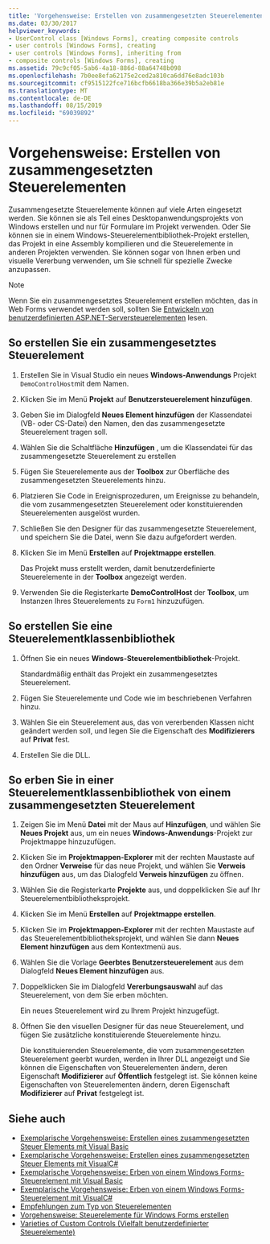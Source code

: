 ```yaml
---
title: 'Vorgehensweise: Erstellen von zusammengesetzten Steuerelementen'
ms.date: 03/30/2017
helpviewer_keywords:
- UserControl class [Windows Forms], creating composite controls
- user controls [Windows Forms], creating
- user controls [Windows Forms], inheriting from
- composite controls [Windows Forms], creating
ms.assetid: 79c9cf05-5ab6-4a18-886d-88a64748b098
ms.openlocfilehash: 7b0ee8efa62175e2ced2a810ca6dd76e8adc103b
ms.sourcegitcommit: cf9515122fce716bcfb6618ba366e39b5a2eb81e
ms.translationtype: MT
ms.contentlocale: de-DE
ms.lasthandoff: 08/15/2019
ms.locfileid: "69039892"
---
```

# <a name="how-to-author-composite-controls"></a>Vorgehensweise: Erstellen von zusammengesetzten Steuerelementen

Zusammengesetzte Steuerelemente können auf viele Arten eingesetzt werden. Sie können sie als Teil eines Desktopanwendungsprojekts von Windows erstellen und nur für Formulare im Projekt verwenden. Oder Sie können sie in einem Windows-Steuerelementbibliothek-Projekt erstellen, das Projekt in eine Assembly kompilieren und die Steuerelemente in anderen Projekten verwenden. Sie können sogar von Ihnen erben und visuelle Vererbung verwenden, um Sie schnell für spezielle Zwecke anzupassen.

> [!NOTE]
> Wenn Sie ein zusammengesetztes Steuerelement erstellen möchten, das in Web Forms verwendet werden soll, sollten Sie [Entwickeln von benutzerdefinierten ASP.NET-Serversteuerelementen](https://docs.microsoft.com/previous-versions/aspnet/zt27tfhy(v=vs.100)) lesen.

## <a name="to-author-a-composite-control"></a>So erstellen Sie ein zusammengesetztes Steuerelement

1. Erstellen Sie in Visual Studio ein neues **Windows-Anwendungs** Projekt `DemoControlHost`mit dem Namen.

2. Klicken Sie im Menü **Projekt** auf **Benutzersteuerelement hinzufügen**.

3. Geben Sie im Dialogfeld **Neues Element hinzufügen** der Klassendatei (VB- oder CS-Datei) den Namen, den das zusammengesetzte Steuerelement tragen soll.

4. Wählen Sie die Schaltfläche **Hinzufügen** , um die Klassendatei für das zusammengesetzte Steuerelement zu erstellen

5. Fügen Sie Steuerelemente aus der **Toolbox** zur Oberfläche des zusammengesetzten Steuerelements hinzu.

6. Platzieren Sie Code in Ereignisprozeduren, um Ereignisse zu behandeln, die vom zusammengesetzten Steuerelement oder konstituierenden Steuerelementen ausgelöst wurden.

7. Schließen Sie den Designer für das zusammengesetzte Steuerelement, und speichern Sie die Datei, wenn Sie dazu aufgefordert werden.

8. Klicken Sie im Menü **Erstellen** auf **Projektmappe erstellen**.

     Das Projekt muss erstellt werden, damit benutzerdefinierte Steuerelemente in der **Toolbox** angezeigt werden.

9. Verwenden Sie die Registerkarte **DemoControlHost** der **Toolbox**, um Instanzen Ihres Steuerelements zu `Form1` hinzuzufügen.

## <a name="to-author-a-control-class-library"></a>So erstellen Sie eine Steuerelementklassenbibliothek

1. Öffnen Sie ein neues **Windows-Steuerelementbibliothek**-Projekt.

     Standardmäßig enthält das Projekt ein zusammengesetztes Steuerelement.

2. Fügen Sie Steuerelemente und Code wie im beschriebenen Verfahren hinzu.

3. Wählen Sie ein Steuerelement aus, das von vererbenden Klassen nicht geändert werden soll, und legen Sie die Eigenschaft des **Modifizierers** auf **Privat** fest.

4. Erstellen Sie die DLL.

## <a name="to-inherit-from-a-composite-control-in-a-control-class-library"></a>So erben Sie in einer Steuerelementklassenbibliothek von einem zusammengesetzten Steuerelement

1. Zeigen Sie im Menü **Datei** mit der Maus auf **Hinzufügen**, und wählen Sie **Neues Projekt** aus, um ein neues **Windows-Anwendungs**-Projekt zur Projektmappe hinzuzufügen.

2. Klicken Sie im **Projektmappen-Explorer** mit der rechten Maustaste auf den Ordner **Verweise** für das neue Projekt, und wählen Sie **Verweis hinzufügen** aus, um das Dialogfeld **Verweis hinzufügen** zu öffnen.

3. Wählen Sie die Registerkarte **Projekte** aus, und doppelklicken Sie auf Ihr Steuerelementbibliotheksprojekt.

4. Klicken Sie im Menü **Erstellen** auf **Projektmappe erstellen**.

5. Klicken Sie im **Projektmappen-Explorer** mit der rechten Maustaste auf das Steuerelementbibliotheksprojekt, und wählen Sie dann **Neues Element hinzufügen** aus dem Kontextmenü aus.

6. Wählen Sie die Vorlage **Geerbtes Benutzersteuerelement** aus dem Dialogfeld **Neues Element hinzufügen** aus.

7. Doppelklicken Sie im Dialogfeld **Vererbungsauswahl** auf das Steuerelement, von dem Sie erben möchten.

     Ein neues Steuerelement wird zu Ihrem Projekt hinzugefügt.

8. Öffnen Sie den visuellen Designer für das neue Steuerelement, und fügen Sie zusätzliche konstituierende Steuerelemente hinzu.

     Die konstituierenden Steuerelemente, die vom zusammengesetzten Steuerelement geerbt wurden, werden in Ihrer DLL angezeigt und Sie können die Eigenschaften von Steuerelementen ändern, deren Eigenschaft **Modifizierer** auf **Öffentlich** festgelegt ist. Sie können keine Eigenschaften von Steuerelementen ändern, deren Eigenschaft **Modifizierer** auf **Privat** festgelegt ist.

## <a name="see-also"></a>Siehe auch

- [Exemplarische Vorgehensweise: Erstellen eines zusammengesetzten Steuer Elements mit Visual Basic](walkthrough-authoring-a-composite-control-with-visual-basic.md)
- [Exemplarische Vorgehensweise: Erstellen eines zusammengesetzten Steuer Elements mit VisualC#](walkthrough-authoring-a-composite-control-with-visual-csharp.md)
- [Exemplarische Vorgehensweise: Erben von einem Windows Forms-Steuerelement mit Visual Basic](walkthrough-inheriting-from-a-windows-forms-control-with-visual-basic.md)
- [Exemplarische Vorgehensweise: Erben von einem Windows Forms-Steuerelement mit VisualC#](walkthrough-inheriting-from-a-windows-forms-control-with-visual-csharp.md)
- [Empfehlungen zum Typ von Steuerelementen](control-type-recommendations.md)
- [Vorgehensweise: Steuerelemente für Windows Forms erstellen](how-to-author-controls-for-windows-forms.md)
- [Varieties of Custom Controls (Vielfalt benutzerdefinierter Steuerelemente)](varieties-of-custom-controls.md)
